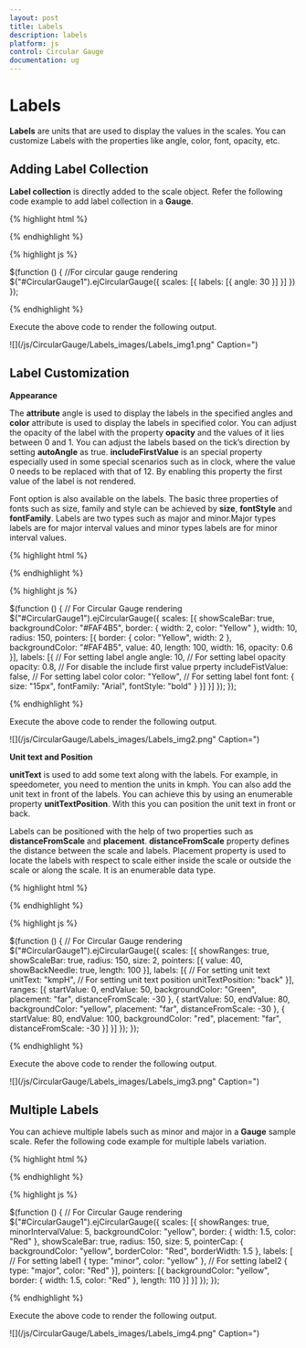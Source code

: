 ```yaml
---
layout: post
title: Labels
description: labels
platform: js
control: Circular Gauge
documentation: ug
---
```


# Labels

**Labels** are units that are used to display the values in the scales. You can customize Labels with the properties like angle, color, font, opacity, etc.

## Adding Label Collection 

**Label collection** is directly added to the scale object. Refer the following code example to add label collection in a **Gauge**.

{% highlight html %}

<div id="CircularGauge1"></div>

{% endhighlight %}


{% highlight js %}

  $(function () {
        //For circular gauge rendering
        $("#CircularGauge1").ejCircularGauge({
            scales: [{
                labels: [{
                    angle: 30
                }]
            }]
        })
    });

{% endhighlight %}



Execute the above code to render the following output.

![](/js/CircularGauge/Labels_images/Labels_img1.png" Caption=")

## Label Customization

**Appearance**

The **attribute** angle is used to display the labels in the specified angles and **color** attribute is used to display the labels in specified color. You can adjust the opacity of the label with the property **opacity** and the values of it lies between 0 and 1. You can adjust the labels based on the tick’s direction by setting **autoAngle** as true. **includeFirstValue** is an special property especially used in some special scenarios such as in clock, where the value 0 needs to be replaced with that of 12. By enabling this property the first value of the label is not rendered.

Font option is also available on the labels. The basic three properties of fonts such as size, family and style can be achieved by **size**, **fontStyle** and **fontFamily**. Labels are two types such as major and minor.Major types labels are for major interval values and minor types labels are for minor interval values.

{% highlight html %}

<div id="CircularGauge1"></div>

{% endhighlight %}



{% highlight js %}

 $(function () {
        // For Circular Gauge rendering
        $("#CircularGauge1").ejCircularGauge({
            scales: [{
                showScaleBar: true,
                backgroundColor: "#FAF4B5",
                border: { width: 2, color: "Yellow" },
                width: 10, radius: 150,
                pointers: [{
                    border: { color: "Yellow", width: 2 },
                    backgroundColor: "#FAF4B5",
                    value: 40, length: 100,
                    width: 16,
                    opacity: 0.6
                }],
                labels: [{
                    // For setting label angle
                    angle: 10,
                    // For setting label opacity
                    opacity: 0.8,
                    // For disable the include first value prperty
                    includeFistValue: false,
                    // For setting label color
                    color: "Yellow",
                    // For setting label font
                    font: {
                        size: "15px",
                        fontFamily: "Arial",
                        fontStyle: "bold"
                    }
                }]
            }]
        });
    });



{% endhighlight %}



Execute the above code to render the following output.

![](/js/CircularGauge/Labels_images/Labels_img2.png" Caption=")

**Unit text and Position**

**unitText** is used to add some text along with the labels. For example, in speedometer, you need to mention the units in kmph. You can also add the unit text in front of the labels. You can achieve this by using an enumerable property **unitTextPosition**. With this you can position the unit text in front or back.

Labels can be positioned with the help of two properties such as **distanceFromScale** and **placement**. **distanceFromScale** property defines the distance between the scale and labels.  Placement property is used to locate the labels with respect to scale either inside the scale or outside the scale or along the scale. It is an enumerable data type.

{% highlight html %}

<div id="CircularGauge1"></div>

{% endhighlight %}


{% highlight js %}

 $(function () {
        // For Circular Gauge rendering
        $("#CircularGauge1").ejCircularGauge({
            scales: [{
                showRanges: true,
                showScaleBar: true,
                radius: 150, size: 2,
                pointers: [{
                    value: 40,
                    showBackNeedle: true,
                    length: 100
                }],
                labels: [{
                    // For setting unit text
                    unitText: "kmpH",
                    // For setting unit text position
                    unitTextPosition: "back"
                }],
                ranges: [{ startValue: 0, endValue: 50, backgroundColor: "Green", placement: "far", distanceFromScale: -30 },
                { startValue: 50, endValue: 80, backgroundColor: "yellow", placement: "far", distanceFromScale: -30 },
                { startValue: 80, endValue: 100, backgroundColor: "red", placement: "far", distanceFromScale: -30 }]
            }]
        });
    });


{% endhighlight %}



Execute the above code to render the following output.

![](/js/CircularGauge/Labels_images/Labels_img3.png" Caption=")

## Multiple Labels

You can achieve multiple labels such as minor and major in a **Gauge** sample scale. Refer the following code example for multiple labels variation.

{% highlight html %}

<div id="CircularGauge1"></div>

{% endhighlight %}

{% highlight js %}

  $(function () {
        // For Circular Gauge rendering
        $("#CircularGauge1").ejCircularGauge({
            scales: [{
                showRanges: true, minorIntervalValue: 5,
                backgroundColor: "yellow",
                border: { width: 1.5, color: "Red" },
                showScaleBar: true, radius: 150, size: 5,
                pointerCap: {
                    backgroundColor: "yellow",
                    borderColor: "Red", borderWidth: 1.5
                },
                labels: [
                // For setting label1
                { type: "minor", color: "yellow" },
                // For setting label2
                { type: "major", color: "Red" }],
                pointers: [{
                    backgroundColor: "yellow",
                    border: { width: 1.5, color: "Red" },
                    length: 110
                }]
            }]
        });
    });

{% endhighlight %}



Execute the above code to render the following output.

![](/js/CircularGauge/Labels_images/Labels_img4.png" Caption=")

